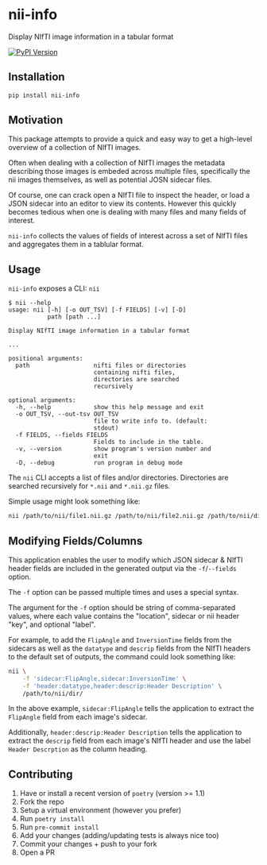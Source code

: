 # nii-info

Display NIfTI image information in a tabular format

[![PyPI Version](https://img.shields.io/pypi/v/nii-info.svg)](https://pypi.org/project/nii-info/)

## Installation

```bash
pip install nii-info
```

## Motivation

This package attempts to provide a quick and easy way to get a high-level overview of a collection of NIfTI images.

Often when dealing with a collection of NIfTI images the metadata describing those images is embeded across multiple files, specifically the nii images themselves, as well as potential JOSN sidecar files.

Of course, one can crack open a NIfTI file to inspect the header, or load a JSON sidecar into an editor to view its contents. However this quickly becomes tedious when one is dealing with many files and many fields of interest.

`nii-info` collects the values of fields of interest across a set of NIfTI files and aggregates them in a tablular format.

## Usage

`nii-info` exposes a CLI: `nii`

```text
$ nii --help
usage: nii [-h] [-o OUT_TSV] [-f FIELDS] [-v] [-D]
           path [path ...]

Display NIfTI image information in a tabular format

...

positional arguments:
  path                  nifti files or directories
                        containing nifti files,
                        directories are searched
                        recursively

optional arguments:
  -h, --help            show this help message and exit
  -o OUT_TSV, --out-tsv OUT_TSV
                        file to write info to. (default:
                        stdout)
  -f FIELDS, --fields FIELDS
                        Fields to include in the table.
  -v, --version         show program's version number and
                        exit
  -D, --debug           run program in debug mode
```

The `nii` CLI accepts a list of files and/or directories. Directories are searched recursively for `*.nii` and `*.nii.gz` files.

Simple usage might look something like:

```bash
nii /path/to/nii/file1.nii.gz /path/to/nii/file2.nii.gz /path/to/nii/dir/
```

## Modifying Fields/Columns

This application enables the user to modify which JSON sidecar & NIfTI header fields are included in the generated output via the `-f`/`--fields` option.

The `-f` option can be passed multiple times and uses a special syntax.

The argument for the `-f` option should be string of comma-separated values, where each value contains the "location", sidecar or nii header "key", and optional "label".

For example, to add the `FlipAngle` and `InversionTime` fields from the sidecars as well as the `datatype` and `descrip` fields from the NIfTI headers to the default set of outputs, the command could look something like:

```bash
nii \
    -f 'sidecar:FlipAngle,sidecar:InversionTime' \
    -f 'header:datatype,header:descrip:Header Description' \
    /path/to/nii/dir/
```

In the above example, `sidecar:FlipAngle` tells the application to extract the `FlipAngle` field from each image's sidecar.

Additionally, `header:descrip:Header Description` tells the application to extract the `descrip` field from each image's NIfTI header and use the label `Header Descrption` as the column heading.

## Contributing

1. Have or install a recent version of `poetry` (version >= 1.1)
1. Fork the repo
1. Setup a virtual environment (however you prefer)
1. Run `poetry install`
1. Run `pre-commit install`
1. Add your changes (adding/updating tests is always nice too)
1. Commit your changes + push to your fork
1. Open a PR
